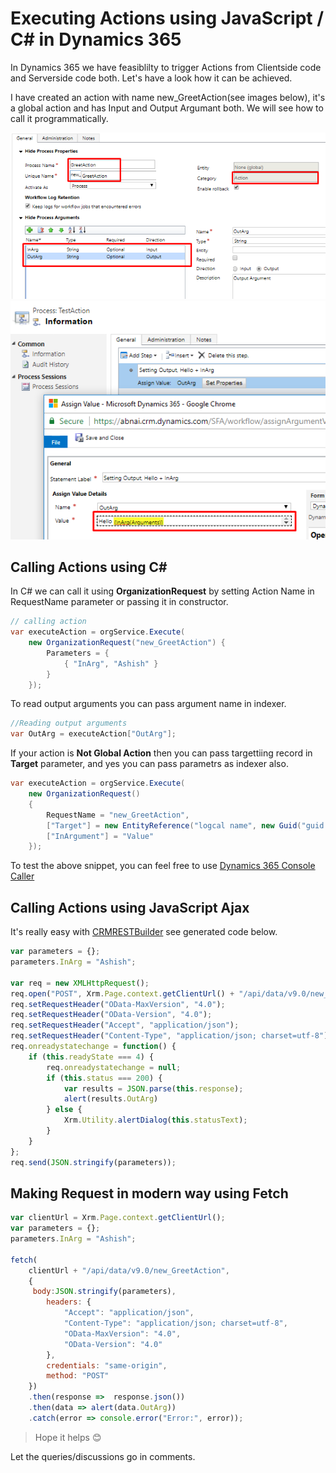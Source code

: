 ﻿# Executing Actions using JavaScript / C\# in Dynamics 365

In Dynamics 365 we have feasiblilty to trigger Actions from Clientside code and Serverside code both. Let's have a look how it can be achieved.

I have created  an action with name new_GreetAction(see images below), it's a global action and has Input and Output Argumant both. We will see how to call it programmatically.

![](assets/greetaction.png)
![](assets/setting_out_param.png)

## Calling Actions using C\#

In C\# we can call it using **OrganizationRequest** by setting Action Name in RequestName parameter or passing it in constructor.

```csharp
// calling action
var executeAction = orgService.Execute(
    new OrganizationRequest("new_GreetAction") {
        Parameters = {
            { "InArg", "Ashish" }
        }
    });
```

To read output arguments you can pass argument name in indexer.

```csharp
//Reading output arguments
var OutArg = executeAction["OutArg"];
```

If your action is **Not Global Action** then you can pass targettiing record in **Target** parameter, and yes you can pass parametrs as indexer also.

```csharp
var executeAction = orgService.Execute(
    new OrganizationRequest()
    {
        RequestName = "new_GreetAction",
        ["Target"] = new EntityReference("logcal name", new Guid("guid of record")),
        ["InArgument"] = "Value"
    });
```

To test the above snippet, you can feel free to use [Dynamics 365 Console Caller](https://www.AshishVishwakarma.com/Dynamics365ConsoleCaller/)

## Calling Actions using JavaScript Ajax

It's really easy with [CRMRESTBuilder](https://github.com/jlattimer/CRMRESTBuilder) see generated code below.

```javascript
var parameters = {};
parameters.InArg = "Ashish";

var req = new XMLHttpRequest();
req.open("POST", Xrm.Page.context.getClientUrl() + "/api/data/v9.0/new_GreetAction", true);
req.setRequestHeader("OData-MaxVersion", "4.0");
req.setRequestHeader("OData-Version", "4.0");
req.setRequestHeader("Accept", "application/json");
req.setRequestHeader("Content-Type", "application/json; charset=utf-8");
req.onreadystatechange = function() {
    if (this.readyState === 4) {
        req.onreadystatechange = null;
        if (this.status === 200) {
            var results = JSON.parse(this.response);
            alert(results.OutArg)
        } else {
            Xrm.Utility.alertDialog(this.statusText);
        }
    }
};
req.send(JSON.stringify(parameters));
```

## Making Request in modern way using Fetch

```javascript
var clientUrl = Xrm.Page.context.getClientUrl();
var parameters = {};
parameters.InArg = "Ashish";

fetch(
    clientUrl + "/api/data/v9.0/new_GreetAction",
    {
     body:JSON.stringify(parameters),
        headers: {
            "Accept": "application/json",
            "Content-Type": "application/json; charset=utf-8",
            "OData-MaxVersion": "4.0",
            "OData-Version": "4.0"
        },
        credentials: "same-origin",
        method: "POST"
    })
    .then(response =>  response.json())
    .then(data => alert(data.OutArg))
    .catch(error => console.error("Error:", error));
```

> Hope it helps 😊

Let the queries/discussions go in comments.